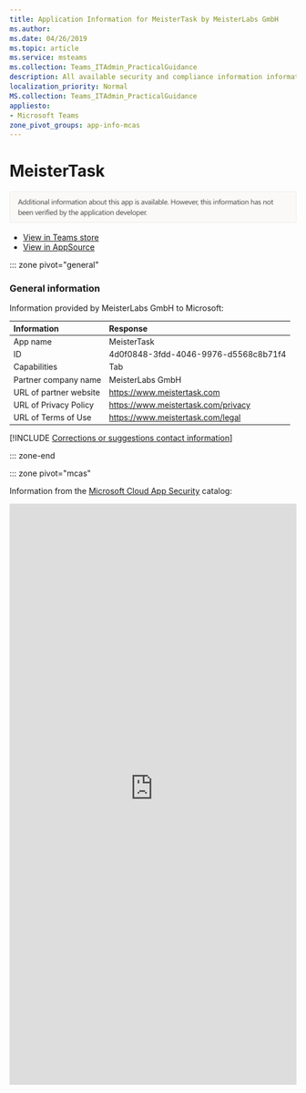 ```yaml
---
title: Application Information for MeisterTask by MeisterLabs GmbH
ms.author: 
ms.date: 04/26/2019
ms.topic: article
ms.service: msteams
ms.collection: Teams_ITAdmin_PracticalGuidance
description: All available security and compliance information information for MeisterTask, its data handling policies, its Microsoft Cloud App Security app catalog information, and security/compliance information in the CSA STAR registry.
localization_priority: Normal
MS.collection: Teams_ITAdmin_PracticalGuidance
appliesto:
- Microsoft Teams
zone_pivot_groups: app-info-mcas
---
```

# MeisterTask

<p></p><img alt="Non-attested image" src="./images/unattested.png" width="650"/>

* <a href="https://teams.microsoft.com/l/app/4d0f0848-3fdd-4046-9976-d5568c8b71f4" target="_blank">View in Teams store</a>
* <a href="https://appsource.microsoft.com/en-us/product/office/WA104381349" target="_blank">View in AppSource</a>

::: zone pivot="general"

### General information

Information provided by MeisterLabs GmbH to Microsoft:

| **Information** | **Response** |
|:----------------|:-------------|
| App name | MeisterTask |
| ID | 4d0f0848-3fdd-4046-9976-d5568c8b71f4 |
| Capabilities | Tab |
| Partner company name | MeisterLabs GmbH |
| URL of partner website | <https://www.meistertask.com> |
| URL of Privacy Policy | <https://www.meistertask.com/privacy> |
| URL of Terms of Use | <https://www.meistertask.com/legal> |

 [!INCLUDE [Corrections or suggestions contact information](./includes/corrections-or-suggestions.md)]

::: zone-end


::: zone pivot="mcas"

Information from the [Microsoft Cloud App Security](https://www.microsoft.com/en-us/enterprise-mobility-security/cloud-app-security) catalog:

<iframe height='1020' title='Microsoft Cloud App Security Information' src='https://3ca685143b5b46b4b0e5266dadf2e97c.codepen.website/#/dashboard/35426' frameborder='no'  style='width: 100%;'>

Open <a href="https://3ca685143b5b46b4b0e5266dadf2e97c.codepen.website/#/dashboard/35426" target="_blank">in a new tab</a>

[!INCLUDE [Corrections or suggestions contact information](./includes/corrections-or-suggestions.md)]

::: zone-end

